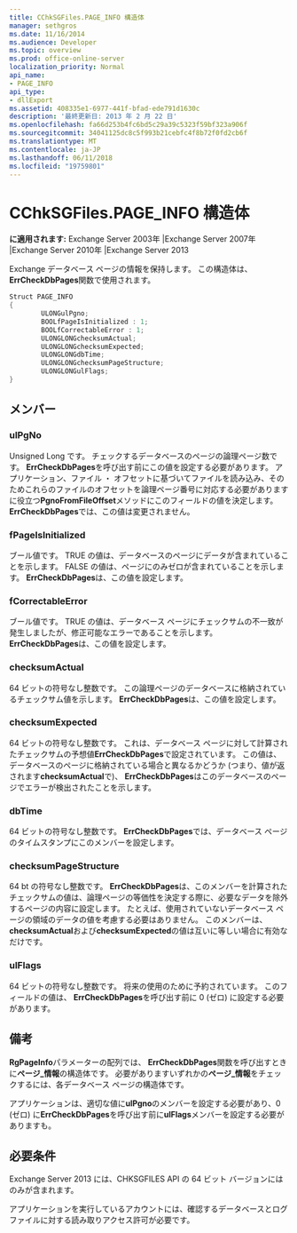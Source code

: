 ```yaml
---
title: CChkSGFiles.PAGE_INFO 構造体
manager: sethgros
ms.date: 11/16/2014
ms.audience: Developer
ms.topic: overview
ms.prod: office-online-server
localization_priority: Normal
api_name:
- PAGE_INFO
api_type:
- dllExport
ms.assetid: 408335e1-6977-441f-bfad-ede791d1630c
description: '最終更新日: 2013 年 2 月 22 日'
ms.openlocfilehash: fa66d253b4fc6bd5c29a39c5323f59bf323a906f
ms.sourcegitcommit: 34041125dc8c5f993b21cebfc4f8b72f0fd2cb6f
ms.translationtype: MT
ms.contentlocale: ja-JP
ms.lasthandoff: 06/11/2018
ms.locfileid: "19759801"
---
```

# <a name="cchksgfilespageinfo-struct"></a>CChkSGFiles.PAGE_INFO 構造体

**に適用されます:** Exchange Server 2003年 |Exchange Server 2007年 |Exchange Server 2010年 |Exchange Server 2013
  
Exchange データベース ページの情報を保持します。 この構造体は、 **ErrCheckDbPages**関数で使用されます。 
  
```cs
Struct PAGE_INFO  
{
        ULONGulPgno;
        BOOLfPageIsInitialized : 1;
        BOOLfCorrectableError : 1;
        ULONGLONGchecksumActual;
        ULONGLONGchecksumExpected;
        ULONGLONGdbTime;
        ULONGLONGchecksumPageStructure;
        ULONGLONGulFlags;
}

```

## <a name="members"></a>メンバー

### <a name="ulpgno"></a>ulPgNo
  
Unsigned Long です。 チェックするデータベースのページの論理ページ数です。 **ErrCheckDbPages**を呼び出す前にこの値を設定する必要があります。 アプリケーション、ファイル ・ オフセットに基づいてファイルを読み込み、そのためこれらのファイルのオフセットを論理ページ番号に対応する必要がありますに役立つ**PgnoFromFileOffset**メソッドにこのフィールドの値を決定します。 **ErrCheckDbPages**では、この値は変更されません。 
    
### <a name="fpageisinitialized"></a>fPageIsInitialized 
  
ブール値です。 TRUE の値は、データベースのページにデータが含まれていることを示します。 FALSE の値は、ページにのみゼロが含まれていることを示します。 **ErrCheckDbPages**は、この値を設定します。 
    
### <a name="fcorrectableerror"></a>fCorrectableError
  
ブール値です。 TRUE の値は、データベース ページにチェックサムの不一致が発生しましたが、修正可能なエラーであることを示します。 **ErrCheckDbPages**は、この値を設定します。 
    
### <a name="checksumactual"></a>checksumActual
  
64 ビットの符号なし整数です。 この論理ページのデータベースに格納されているチェックサム値を示します。 **ErrCheckDbPages**は、この値を設定します。 
    
### <a name="checksumexpected"></a>checksumExpected
  
64 ビットの符号なし整数です。 これは、データベース ページに対して計算されたチェックサムの予想値**ErrCheckDbPages**で設定されています。 この値は、データベースのページに格納されている場合と異なるかどうか (つまり、値が返されます**checksumActual**で)、 **ErrCheckDbPages**はこのデータベースのページでエラーが検出されたことを示します。 
    
### <a name="dbtime"></a>dbTime
  
64 ビットの符号なし整数です。 **ErrCheckDbPages**では、データベース ページのタイムスタンプにこのメンバーを設定します。 
    
### <a name="checksumpagestructure"></a>checksumPageStructure 
  
64 bt の符号なし整数です。 **ErrCheckDbPages**は、このメンバーを計算されたチェックサムの値は、論理ページの等価性を決定する際に、必要なデータを除外するページの内容に設定します。 たとえば、使用されていないデータベース ページの領域のデータの値を考慮する必要はありません。 このメンバーは、 **checksumActual**および**checksumExpected**の値は互いに等しい場合に有効なだけです。 
    
### <a name="ulflags"></a>ulFlags
  
64 ビットの符号なし整数です。 将来の使用のために予約されています。 このフィールドの値は、 **ErrCheckDbPages**を呼び出す前に 0 (ゼロ) に設定する必要があります。
    
## <a name="remarks"></a>備考

**RgPageInfo**パラメーターの配列では、 **ErrCheckDbPages**関数を呼び出すときに**ページ\_情報**の構造体です。 必要がありますいずれかの**ページ\_情報**をチェックするには、各データベース ページの構造体です。 
  
アプリケーションは、適切な値に**ulPgno**のメンバーを設定する必要があり、0 (ゼロ) に**ErrCheckDbPages**を呼び出す前に**ulFlags**メンバーを設定する必要がありますも。 
  
## <a name="requirements"></a>必要条件

Exchange Server 2013 には、CHKSGFILES API の 64 ビット バージョンにはのみが含まれます。
  
アプリケーションを実行しているアカウントには、確認するデータベースとログ ファイルに対する読み取りアクセス許可が必要です。
  

